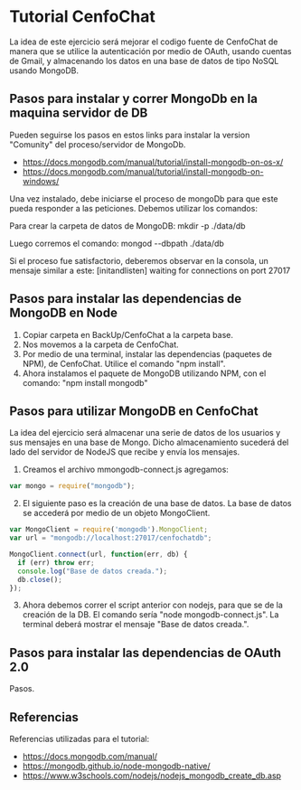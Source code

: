 # Tutorial CenfoChat

La idea de este ejercicio será mejorar el codigo fuente de CenfoChat de manera
que se utilice la autenticación
por medio de OAuth, usando cuentas de Gmail, y almacenando los datos en una base
 de datos de tipo NoSQL usando MongoDB.

## Pasos para instalar y correr MongoDb en la maquina servidor de DB

Pueden seguirse los pasos en estos links para instalar la version "Comunity" del
 proceso/servidor de MongoDb.

* <https://docs.mongodb.com/manual/tutorial/install-mongodb-on-os-x/>
* <https://docs.mongodb.com/manual/tutorial/install-mongodb-on-windows/>

Una vez instalado, debe iniciarse el proceso de mongoDb para que este pueda
responder a las peticiones. Debemos utilizar los comandos:

Para crear la carpeta de datos de MongoDB:
mkdir -p ./data/db

Luego corremos el comando:
mongod --dbpath ./data/db

Si el proceso fue satisfactorio, deberemos observar en la consola, un mensaje
similar a este:
[initandlisten] waiting for connections on port 27017

## Pasos para instalar las dependencias de MongoDB en Node

1) Copiar carpeta en BackUp/CenfoChat a la carpeta base.
2) Nos movemos a la carpeta de CenfoChat.
3) Por medio de una terminal, instalar las dependencias (paquetes de NPM), de
CenfoChat. Utilice el comando "npm install".
4) Ahora instalamos el paquete de MongoDB utilizando NPM, con el comando:
"npm install mongodb"

## Pasos para utilizar MongoDB en CenfoChat

La idea del ejercicio será almacenar una serie de datos de los usuarios y sus
mensajes en una base de Mongo. Dicho almacenamiento sucederá del lado del
servidor de NodeJS que recibe y envía los mensajes.

1) Creamos el archivo mmongodb-connect.js agregamos:

```javascript
var mongo = require("mongodb");
```

2) El siguiente paso es la creación de una base de datos. La base de datos se
accederá por medio de un objeto MongoClient.

```javascript
var MongoClient = require('mongodb').MongoClient;
var url = "mongodb://localhost:27017/cenfochatdb";

MongoClient.connect(url, function(err, db) {
  if (err) throw err;
  console.log("Base de datos creada.");
  db.close();
});
```

3) Ahora debemos correr el script anterior con nodejs, para que se de la
creación de la DB. El comando sería "node mongodb-connect.js".
La terminal deberá mostrar el mensaje "Base de datos creada.".

## Pasos para instalar las dependencias de OAuth 2.0

Pasos.

## Referencias

Referencias utilizadas para el tutorial:

* <https://docs.mongodb.com/manual/>
* <https://mongodb.github.io/node-mongodb-native/>
* <https://www.w3schools.com/nodejs/nodejs_mongodb_create_db.asp>
